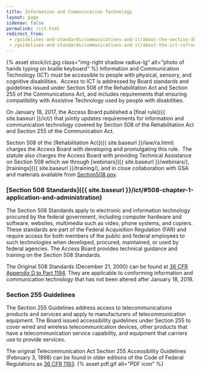 ```yaml
---
title: Information and Communication Technology
layout: page
sidenav: false
permalink: /ict.html
redirect_from:
 - /guidelines-and-standards/communications-and-it/about-the-section-508-standards/
 - /guidelines-and-standards/communications-and-it/about-the-ict-refresh/overview-of-the-final-rule/
---
```

{% asset stock/ict.jpg class="img-right shadow radius-lg" alt="photo of hands typing on braille keyboard" %}
Information and Communication Technology (ICT) must be accessible to people with physical, sensory, and cognitive disabilities.&nbsp; Access to ICT is addressed by Board standards and guidelines issued under Section 508 of the Rehabilitation Act and Section 255 of the Communications Act, and includes requirements that ensuring compatibility with Assistive Technology used by people with disabilities.

On January 18, 2017, the Access Board published a [final rule]({{ site.baseurl }}/ict/) that jointly updates requirements for information and communication technology covered by Section 508 of the Rehabilitation Act and Section 255 of the Communication Act.

Section 508 of the [Rehabilitation Act]({{ site.baseurl }}/law/ra.html) charges the Access Board with developing and promulgating this rule.&nbsp; The statute also charges the Access Board with providing Technical Assistance on Section 508 which we through [webinars]({{ site.baseurl }}/webinars/), [trainings]({{ site.baseurl }}/training/), and in close collaboration with GSA and materials available from [Section508.gov](https://www.section508.gov).

### [Section 508 Standards]({{ site.baseurl }}/ict/#508-chapter-1-application-and-administration)

The Section 508 Standards apply to electronic and information technology procured by the federal government, including computer hardware and software, websites, multimedia such as video, phone systems, and copiers. These standards are part of the Federal Acquisition Regulation (FAR) and require access for both members of the public and federal employees to such technologies when developed, procured, maintained, or used by federal agencies. The Access Board provides technical guidance and training on the Section 508 Standards.

The Original 508 Standards (December 21, 2000) can be found at [36 CFR Appendix D to Part 1194](https://www.govinfo.gov/content/pkg/CFR-2019-title36-vol3/xml/CFR-2019-title36-vol3-part1194-appD.xml). They are applicable to conforming information and communication technology that has not been altered after January 18, 2018.

### Section 255 Guidelines

The Section 255 Guidelines address access to telecommunications products and services and apply to manufacturers of telecommunication equipment. The Board issued accessibility guidelines under Section 255 to cover wired and wireless telecommunication devices, other products that have a telecommunication service capability, and equipment that carriers use to provide services. 

The original Telecommunication Act Section 255 Accessibility Guidelines (February 3, 1998) can be found in older editions of the Code of Federal Regulations as [36 CFR 1193](https://www.govinfo.gov/content/pkg/CFR-2016-title36-vol3/pdf/CFR-2016-title36-vol3-part1193.pdf). {% asset pdf.gif alt="PDF icon" %}
